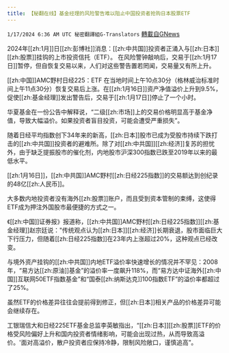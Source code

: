 ```yaml
---
title: 【秘翻在线】基金经理的风险警告难以阻止中国投资者抢购日本股票ETF
---
```

`1/17/2024 6:36 AM UTC 秘密翻譯組G-Translators` [轉載自GNews](https://gnews.org/articles/2227332)

2024年[[zh:1月]]日[[zh:彭博社]]消息：[[zh:中共国]]投资者正涌入与[[zh:日本]][[zh:股票]]挂钩的上市投资信托（ETF）。 在风险警钟敲响后，交易于[[zh:1月17日]]暂停，但自恢复交易以来，人们对这些警告置若罔闻，交易量又有所上升。

[[zh:中国]]AMC野村日经225：ETF 在当地时间上午10点30分（格林威治标准时间上午11点30分）恢复交易后上涨。在[[zh:1月16日]]资产净值溢价上升到9.5%，促使[[zh:基金经理]]发出警告后，交易于[[zh:1月17日]]停止了一个小时。

华夏基金在一份公告中解释说，“二级[[zh:市场]]上的交易价格明显高于基金净值，导致大幅溢价。如果投资者盲目投资，可能会遭受严重损失”。

随着日经平均指数创下34年来的新高，[[zh:日本]]股市已成为受股市持续下跌打击的[[zh:中共国]]投资者的避难所。除了对[[zh:中共国]][[zh:经济]]复苏的担忧外，由于缺乏提振股市的催化剂，内地股市沪深300指数已跌至2019年以来的最低水平。

[[zh:1月16日]]，[[zh:中共国]]AMC野村[[zh:日经225指数]]的交易额达到创纪录的48亿[[zh:人民币]]。

大多数内地投资者没有海外[[zh:股票]]账户，而且受到资本管制的束缚，这使得ETF成为押注外国股市最便捷的方式之一。

《[[zh:中国]]证券报》报道称，[[zh:中共国]]AMC野村[[zh:日经225指数]][[zh:基金经理]]赵宗廷说："传统观点认为[[zh:日本]][[zh:经济]]长期衰退，股市面临巨大下行压力，但随着[[zh:日经225指数]]在23年内上涨超过20%，这种观点已经改变。

与境外资产挂钩的[[zh:中共国]]内地ETF溢价率快速增长的情况并不罕见：2008年，“易方达[[zh:原油]]基金”的溢价率一度飙升118%，而“易方达中证海外[[zh:中国]]互联网50ETF指数基金”和“国泰[[zh:纳斯达克]]100指数ETF”的溢价率都超过了25%。

虽然ETF的价格差异往往会提前得到修正，但[[zh:日本]]相关产品的价格差异可能会继续存在。

工银瑞信大和日经225ETF基金总监李英敏指出，“[[zh:日本]][[zh:股票]]ETF的价格受风险偏好上升和国内投资者情绪影响，可能会出现过热，从而导致高溢价。'面对高溢价，散户投资者应保持冷静，限制风险敞口，谨慎追高”。
